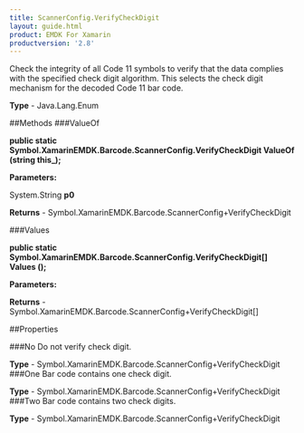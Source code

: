 ```yaml
---
title: ScannerConfig.VerifyCheckDigit
layout: guide.html
product: EMDK For Xamarin 
productversion: '2.8' 
---
```

Check the integrity of all Code 11 symbols to verify that the data complies with the specified check digit algorithm. This selects the check digit mechanism for the decoded Code 11 bar code.

**Type** - Java.Lang.Enum

##Methods
###ValueOf

**public static Symbol.XamarinEMDK.Barcode.ScannerConfig.VerifyCheckDigit ValueOf (string this_);**


        

**Parameters:**

System.String **p0** 

**Returns** - Symbol.XamarinEMDK.Barcode.ScannerConfig+VerifyCheckDigit

###Values

**public static Symbol.XamarinEMDK.Barcode.ScannerConfig.VerifyCheckDigit[] Values ();**


        

**Parameters:**

**Returns** - Symbol.XamarinEMDK.Barcode.ScannerConfig+VerifyCheckDigit[]

##Properties

###No
Do not verify check digit.

**Type** - Symbol.XamarinEMDK.Barcode.ScannerConfig+VerifyCheckDigit
###One
Bar code contains one check digit.

**Type** - Symbol.XamarinEMDK.Barcode.ScannerConfig+VerifyCheckDigit
###Two
Bar code contains two check digits.

**Type** - Symbol.XamarinEMDK.Barcode.ScannerConfig+VerifyCheckDigit
